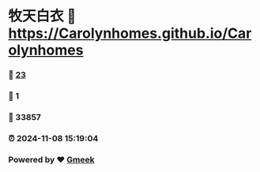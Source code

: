 # 牧天白衣 :link: https://Carolynhomes.github.io/Carolynhomes 
### :page_facing_up: [23](https://Carolynhomes.github.io/Carolynhomes/tag.html) 
### :speech_balloon: 1 
### :hibiscus: 33857 
### :alarm_clock: 2024-11-08 15:19:04 
### Powered by :heart: [Gmeek](https://github.com/Meekdai/Gmeek)
